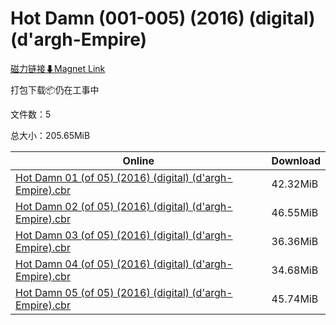 # Hot Damn (001-005) (2016) (digital) (d'argh-Empire)

[磁力链接⬇Magnet Link](magnet:?xt=urn:btih:306d64ee194da4b13182fc1f604790588c4bcf2f&dn=Hot%20Damn%20%28001-005%29%20%282016%29%20%28digital%29%20%28d%27argh-Empire%29)

打包下载📦仍在工事中

文件数：5

总大小：205.65MiB

Online | Download
--- | ---
[Hot Damn 01 (of 05) (2016) (digital) (d'argh-Empire).cbr](https://github.com/alicewish/markdown/blob/master/comic/Hot-Damn-01-of-05-2016-digital-dargh-Empire-cbr.md) | 42.32MiB
[Hot Damn 02 (of 05) (2016) (digital) (d'argh-Empire).cbr](https://github.com/alicewish/markdown/blob/master/comic/Hot-Damn-02-of-05-2016-digital-dargh-Empire-cbr.md) | 46.55MiB
[Hot Damn 03 (of 05) (2016) (digital) (d'argh-Empire).cbr](https://github.com/alicewish/markdown/blob/master/comic/Hot-Damn-03-of-05-2016-digital-dargh-Empire-cbr.md) | 36.36MiB
[Hot Damn 04 (of 05) (2016) (digital) (d'argh-Empire).cbr](https://github.com/alicewish/markdown/blob/master/comic/Hot-Damn-04-of-05-2016-digital-dargh-Empire-cbr.md) | 34.68MiB
[Hot Damn 05 (of 05) (2016) (digital) (d'argh-Empire).cbr](https://github.com/alicewish/markdown/blob/master/comic/Hot-Damn-05-of-05-2016-digital-dargh-Empire-cbr.md) | 45.74MiB